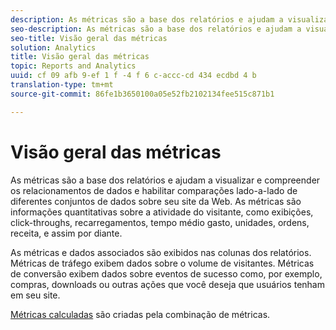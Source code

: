 ```yaml
---
description: As métricas são a base dos relatórios e ajudam a visualizar e compreender os relacionamentos de dados e habilitar comparações lado-a-lado de diferentes conjuntos de dados sobre seu site da Web. As métricas são informações quantitativas sobre a atividade do visitante, como exibições, click-throughs, recarregamentos, tempo médio gasto, unidades, ordens, receita, e assim por diante.
seo-description: As métricas são a base dos relatórios e ajudam a visualizar e compreender os relacionamentos de dados e habilitar comparações lado-a-lado de diferentes conjuntos de dados sobre seu site da Web. As métricas são informações quantitativas sobre a atividade do visitante, como exibições, click-throughs, recarregamentos, tempo médio gasto, unidades, ordens, receita, e assim por diante.
seo-title: Visão geral das métricas
solution: Analytics
title: Visão geral das métricas
topic: Reports and Analytics
uuid: cf 09 afb 9-ef 1 f -4 f 6 c-accc-cd 434 ecdbd 4 b
translation-type: tm+mt
source-git-commit: 86fe1b3650100a05e52fb2102134fee515c871b1

---
```



# Visão geral das métricas

As métricas são a base dos relatórios e ajudam a visualizar e compreender os relacionamentos de dados e habilitar comparações lado-a-lado de diferentes conjuntos de dados sobre seu site da Web. As métricas são informações quantitativas sobre a atividade do visitante, como exibições, click-throughs, recarregamentos, tempo médio gasto, unidades, ordens, receita, e assim por diante.

As métricas e dados associados são exibidos nas colunas dos relatórios. Métricas de tráfego exibem dados sobre o volume de visitantes. Métricas de conversão exibem dados sobre eventos de sucesso como, por exemplo, compras, downloads ou outras ações que você deseja que usuários tenham em seu site.

[Métricas calculadas](https://marketing.adobe.com/resources/help/en_US/analytics/calcmetrics/) são criadas pela combinação de métricas.
